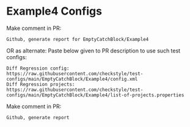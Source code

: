 # Example4 Configs
Make comment in PR:
```
Github, generate report for EmptyCatchBlock/Example4
```
OR as alternate:
Paste below given to PR description to use such test configs:
```
Diff Regression config: https://raw.githubusercontent.com/checkstyle/test-configs/main/EmptyCatchBlock/Example4/config.xml
Diff Regression projects: https://raw.githubusercontent.com/checkstyle/test-configs/main/EmptyCatchBlock/Example4/list-of-projects.properties
```
Make comment in PR:
```
Github, generate report
```
